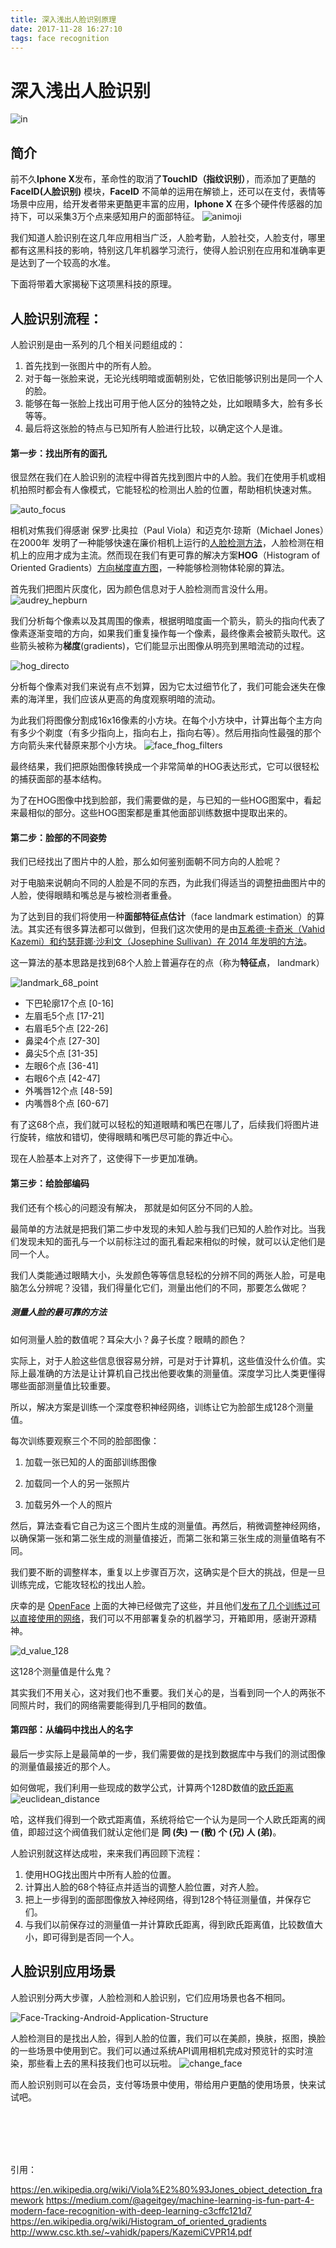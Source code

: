 ```yaml
---
title: 深入浅出人脸识别原理
date: 2017-11-28 16:27:10
tags: face recognition
---
```




# 深入浅出人脸识别
![in](https://raw.githubusercontent.com/dxyoo7/dxyoo7.github.io/hexo/attachment/face_detection/in.jpg)

## 简介
前不久**Iphone X**发布，革命性的取消了**TouchID（指纹识别）**，而添加了更酷的 **FaceID(人脸识别)** 模块，**FaceID** 不简单的运用在解锁上，还可以在支付，表情等场景中应用，给开发者带来更酷更丰富的应用，**Iphone X** 在多个硬件传感器的加持下，可以采集3万个点来感知用户的面部特征。
![animoji](https://raw.githubusercontent.com/dxyoo7/dxyoo7.github.io/hexo/attachment/face_detection/animoji.gif)




我们知道人脸识别在这几年应用相当广泛，人脸考勤，人脸社交，人脸支付，哪里都有这黑科技的影响，特别这几年机器学习流行，使得人脸识别在应用和准确率更是达到了一个较高的水准。



下面将带着大家揭秘下这项黑科技的原理。


## 人脸识别流程：

人脸识别是由一系列的几个相关问题组成的：

1. 首先找到一张图片中的所有人脸。
2. 对于每一张脸来说，无论光线明暗或面朝别处，它依旧能够识别出是同一个人的脸。
3. 能够在每一张脸上找出可用于他人区分的独特之处，比如眼睛多大，脸有多长等等。
4. 最后将这张脸的特点与已知所有人脸进行比较，以确定这个人是谁。



#### 第一步：找出所有的面孔
很显然在我们在人脸识别的流程中得首先找到图片中的人脸。我们在使用手机或相机拍照时都会有人像模式，它能轻松的检测出人脸的位置，帮助相机快速对焦。

![auto_focus](https://raw.githubusercontent.com/dxyoo7/dxyoo7.github.io/hexo/attachment/face_detection/auto_focus.jpg)

相机对焦我们得感谢 保罗·比奥拉（Paul Viola）和迈克尔·琼斯（Michael Jones）在2000年 发明了一种能够快速在廉价相机上运行的[人脸检测方法](https://en.wikipedia.org/wiki/Viola%E2%80%93Jones_object_detection_framework)，人脸检测在相机上的应用才成为主流。然而现在我们有更可靠的解决方案**HOG**（Histogram of Oriented Gradients）[方向梯度直方图](http://lear.inrialpes.fr/people/triggs/pubs/Dalal-cvpr05.pdf)，一种能够检测物体轮廓的算法。


首先我们把图片灰度化，因为颜色信息对于人脸检测而言没什么用。
![audrey_hepburn](https://raw.githubusercontent.com/dxyoo7/dxyoo7.github.io/hexo/attachment/face_detection/audrey_hepburn.jpg)



我们分析每个像素以及其周围的像素，根据明暗度画一个箭头，箭头的指向代表了像素逐渐变暗的方向，如果我们重复操作每一个像素，最终像素会被箭头取代。这些箭头被称为**梯度**(gradients)，它们能显示出图像从明亮到黑暗流动的过程。

![hog_directo](https://raw.githubusercontent.com/dxyoo7/dxyoo7.github.io/hexo/attachment/face_detection/hog_director.jpg)


分析每个像素对我们来说有点不划算，因为它太过细节化了，我们可能会迷失在像素的海洋里，我们应该从更高的角度观察明暗的流动。

为此我们将图像分割成16x16像素的小方块。在每个小方块中，计算出每个主方向有多少个剃度（有多少指向上，指向右上，指向右等）。然后用指向性最强的那个方向箭头来代替原来那个小方块。
![face_fhog_filters](https://raw.githubusercontent.com/dxyoo7/dxyoo7.github.io/hexo/attachment/face_detection/face_fhog_filters.png)


最终结果，我们把原始图像转换成一个非常简单的HOG表达形式，它可以很轻松的捕获面部的基本结构。



为了在HOG图像中找到脸部，我们需要做的是，与已知的一些HOG图案中，看起来最相似的部分。这些HOG图案都是重其他面部训练数据中提取出来的。


#### 第二步：脸部的不同姿势

我们已经找出了图片中的人脸，那么如何鉴别面朝不同方向的人脸呢？


对于电脑来说朝向不同的人脸是不同的东西，为此我们得适当的调整扭曲图片中的人脸，使得眼睛和嘴总是与被检测者重叠。

为了达到目的我们将使用一种**面部特征点估计**（face landmark estimation）的算法。其实还有很多算法都可以做到，但我们这次使用的是由[瓦希德·卡奇米（Vahid Kazemi）和约瑟菲娜·沙利文（Josephine Sullivan）在 2014 年发明的方法](http://www.csc.kth.se/~vahidk/papers/KazemiCVPR14.pdf)。


这一算法的基本思路是找到68个人脸上普遍存在的点（称为**特征点**， landmark）

![landmark_68_point](https://raw.githubusercontent.com/dxyoo7/dxyoo7.github.io/hexo/attachment/face_detection/landmark_68_point.jpg)


* 下巴轮廓17个点 [0-16]
* 左眉毛5个点 [17-21]
* 右眉毛5个点 [22-26]
* 鼻梁4个点 [27-30]
* 鼻尖5个点 [31-35]
* 左眼6个点 [36-41]
* 右眼6个点 [42-47]
* 外嘴唇12个点 [48-59]
* 内嘴唇8个点 [60-67]

有了这68个点，我们就可以轻松的知道眼睛和嘴巴在哪儿了，后续我们将图片进行旋转，缩放和错切，使得眼睛和嘴巴尽可能的靠近中心。

现在人脸基本上对齐了，这使得下一步更加准确。


#### 第三步：给脸部编码

我们还有个核心的问题没有解决， 那就是如何区分不同的人脸。

最简单的方法就是把我们第二步中发现的未知人脸与我们已知的人脸作对比。当我们发现未知的面孔与一个以前标注过的面孔看起来相似的时候，就可以认定他们是同一个人。

我们人类能通过眼睛大小，头发颜色等等信息轻松的分辨不同的两张人脸，可是电脑怎么分辨呢？没错，我们得量化它们，测量出他们的不同，那要怎么做呢？

##### 测量人脸的最可靠的方法

如何测量人脸的数值呢？耳朵大小？鼻子长度？眼睛的颜色？

实际上，对于人脸这些信息很容易分辨，可是对于计算机，这些值没什么价值。实际上最准确的方法是让计算机自己找出他要收集的测量值。深度学习比人类更懂得哪些面部测量值比较重要。

所以，解决方案是训练一个深度卷积神经网络，训练让它为脸部生成128个测量值。

每次训练要观察三个不同的脸部图像：

1. 加载一张已知的人的面部训练图像

2. 加载同一个人的另一张照片

3. 加载另外一个人的照片

然后，算法查看它自己为这三个图片生成的测量值。再然后，稍微调整神经网络，以确保第一张和第二张生成的测量值接近，而第二张和第三张生成的测量值略有不同。


我们要不断的调整样本，重复以上步骤百万次，这确实是个巨大的挑战，但是一旦训练完成，它能攻轻松的找出人脸。

庆幸的是 [OpenFace](http://cmusatyalab.github.io/openface/) 上面的大神已经做完了这些，并且他们[发布了几个训练过可以直接使用的网络](http://github.com/cmusatyalab/openface/tree/master/models/openface)，我们可以不用部署复杂的机器学习，开箱即用，感谢开源精神。



![d_value_128](https://raw.githubusercontent.com/dxyoo7/dxyoo7.github.io/hexo/attachment/face_detection/d_value_128.png)

这128个测量值是什么鬼？

其实我们不用关心，这对我们也不重要。我们关心的是，当看到同一个人的两张不同照片时，我们的网络需要能得到几乎相同的数值。

#### 第四部：从编码中找出人的名字

最后一步实际上是最简单的一步，我们需要做的是找到数据库中与我们的测试图像的测量值最接近的那个人。

如何做呢，我们利用一些现成的数学公式，计算两个128D数值的[欧氏距离](https://en.wikipedia.org/wiki/Euclidean_distance)
![euclidean_distance](https://raw.githubusercontent.com/dxyoo7/dxyoo7.github.io/hexo/attachment/face_detection/euclidean_distance.png)

哈，这样我们得到一个欧式距离值，系统将给它一个认为是同一个人欧氏距离的阀值，即超过这个阀值我们就认定他们是 **同 (失) 一 (散) 个 (兄) 人 (弟)**。


人脸识别就这样达成啦，来来我们再回顾下流程：


1. 使用HOG找出图片中所有人脸的位置。
2. 计算出人脸的68个特征点并适当的调整人脸位置，对齐人脸。
3. 把上一步得到的面部图像放入神经网络，得到128个特征测量值，并保存它们。
4. 与我们以前保存过的测量值一并计算欧氏距离，得到欧氏距离值，比较数值大小，即可得到是否同一个人。




## 人脸识别应用场景

人脸识别分两大步骤，人脸检测和人脸识别，它们应用场景也各不相同。

![Face-Tracking-Android-Application-Structure](https://raw.githubusercontent.com/dxyoo7/dxyoo7.github.io/hexo/attachment/face_detection/Face-Tracking-Android-Application-Structure.jpg)


人脸检测目的是找出人脸，得到人脸的位置，我们可以在美颜，换肤，抠图，换脸 的一些场景中使用到它。我们可以通过系统API调用相机完成对预览针的实时渲染，那些看上去的黑科技我们也可以玩啦。
![change_face](https://raw.githubusercontent.com/dxyoo7/dxyoo7.github.io/hexo/attachment/face_detection/change_face.jpg)


而人脸识别则可以在会员，支付等场景中使用，带给用户更酷的使用场景，快来试试吧。

<br>
<br>
<br>
<br>



引用：

<https://en.wikipedia.org/wiki/Viola%E2%80%93Jones_object_detection_framework>
<https://medium.com/@ageitgey/machine-learning-is-fun-part-4-modern-face-recognition-with-deep-learning-c3cffc121d7>
<https://en.wikipedia.org/wiki/Histogram_of_oriented_gradients>
<http://www.csc.kth.se/~vahidk/papers/KazemiCVPR14.pdf>




